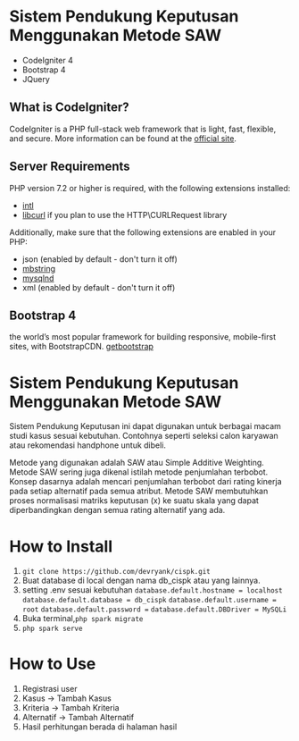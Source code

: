 # Sistem Pendukung Keputusan Menggunakan Metode SAW
- CodeIgniter 4
- Bootstrap 4
- JQuery

## What is CodeIgniter?

CodeIgniter is a PHP full-stack web framework that is light, fast, flexible, and secure. 
More information can be found at the [official site](http://codeigniter.com).

## Server Requirements

PHP version 7.2 or higher is required, with the following extensions installed: 

- [intl](http://php.net/manual/en/intl.requirements.php)
- [libcurl](http://php.net/manual/en/curl.requirements.php) if you plan to use the HTTP\CURLRequest library

Additionally, make sure that the following extensions are enabled in your PHP:

- json (enabled by default - don't turn it off)
- [mbstring](http://php.net/manual/en/mbstring.installation.php)
- [mysqlnd](http://php.net/manual/en/mysqlnd.install.php)
- xml (enabled by default - don't turn it off)

## Bootstrap 4

the world’s most popular framework for building responsive, mobile-first sites, with BootstrapCDN.
[getbootstrap](http://getbootstrap.com)


# Sistem Pendukung Keputusan Menggunakan Metode SAW

Sistem Pendukung Keputusan ini dapat digunakan untuk berbagai macam studi kasus sesuai kebutuhan. Contohnya seperti seleksi calon karyawan atau rekomendasi handphone untuk dibeli.

Metode yang digunakan adalah SAW atau Simple Additive Weighting. Metode SAW sering juga dikenal istilah metode penjumlahan terbobot. Konsep dasarnya adalah mencari penjumlahan terbobot dari rating kinerja pada setiap alternatif pada semua atribut. Metode SAW membutuhkan proses normalisasi matriks keputusan (x) ke suatu skala yang dapat diperbandingkan dengan semua rating alternatif yang ada.

# How to Install
1. `git clone https://github.com/devryank/cispk.git`
2. Buat database di local dengan nama db_cispk atau yang lainnya.
3. setting .env sesuai kebutuhan
    `database.default.hostname = localhost`
	`database.default.database = db_cispk`
	`database.default.username = root`
	`database.default.password =`
	`database.default.DBDriver = MySQLi`
4. Buka terminal,`php spark migrate`
5. `php spark serve`

# How to Use
1. Registrasi user
2. Kasus -> Tambah Kasus
3. Kriteria -> Tambah Kriteria
4. Alternatif -> Tambah Alternatif
5. Hasil perhitungan berada di halaman hasil